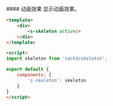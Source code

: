 <text lang="cn">
#### 动画效果
显示动画效果。
</text>

```html
<template>
    <div>
        <s-skeleton active/>
    </div>
</template>

<script>
import skeleton from 'santd/skeleton';

export default {
    components: {
        's-skeleton': skeleton
    }
}
</script>
```
